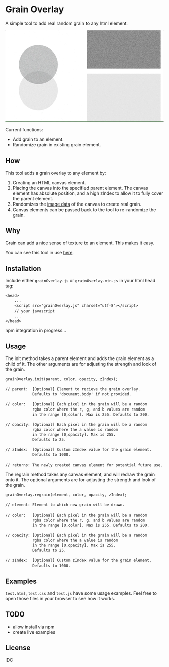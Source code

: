 # Grain Overlay

A simple tool to add real random grain to any html element.

<img title="Size Limit logo" src="./preview.gif">

Current functions:
- Add grain to an element.
- Randomize grain in existing grain element.

## How

This tool adds a grain overlay to any element by:
1. Creating an HTML canvas element.
2. Placing the canvas into the specified parent element. The canvas element has absolute position, and a high zIndex to allow it to fully cover the parent element.
3. Randomizes the [image data](https://developer.mozilla.org/en-US/docs/Web/API/ImageData) of the canvas to create real grain.
4. Canvas elements can be passed back to the tool to re-randomize the grain.

## Why

Grain can add a nice sense of texture to an element. This makes it easy.

You can see this tool in use [here](https://samkilg.us/playground).

## Installation

Include either `grainOverlay.js` or `grainOverlay.min.js` in your html head tag:

    <head>
        ...
        <script src="grainOverlay.js" charset="utf-8"></script>
        // your javascript
        ...
    </head>

npm integration in progress...

## Usage

The init method takes a parent element and adds the grain element as a child of it. The other arguments are for adjusting the strength and look of the grain.

    grainOverlay.init(parent, color, opacity, zIndex);

    // parent:  [Optional] Element to recieve the grain overlay.
                Defaults to 'document.body' if not provided.

    // color:   [Optional] Each pixel in the grain will be a random
                rgba color where the r, g, and b values are random
                in the range [0,color]. Max is 255. Defaults to 200.

    // opacity: [Optional] Each pixel in the grain will be a random
                rgba color where the a value is random
                in the range [0,opacity]. Max is 255.
                Defaults to 25.

    // zIndex:  [Optional] Custom zIndex value for the grain element.
                Defaults to 1000.

    // returns: The newly created canvas element for potential future use.

The regrain method takes any canvas element, and will redraw the grain onto it. The optional arguments are for adjusting the strength and look of the grain.

    grainOverlay.regrain(element, color, opacity, zIndex);

    // element: Element to which new grain will be drawn.

    // color:   [Optional] Each pixel in the grain will be a random
                rgba color where the r, g, and b values are random
                in the range [0,color]. Max is 255. Defaults to 200.

    // opacity: [Optional] Each pixel in the grain will be a random
                rgba color where the a value is random
                in the range [0,opacity]. Max is 255.
                Defaults to 25.

    // zIndex:  [Optional] Custom zIndex value for the grain element.
                Defaults to 1000.

## Examples

`test.html`, `test.css` and `test.js` have some usage examples. Feel free to open those files in your browser to see how it works.

## TODO

 - allow install via npm
 - create live examples

## License

IDC
